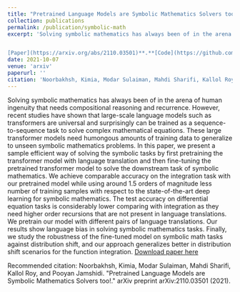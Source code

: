 ```yaml
---
title: "Pretrained Language Models are Symbolic Mathematics Solvers too!"
collection: publications
permalink: /publication/symbolic-math
excerpt: 'Solving symbolic mathematics has always been of in the arena of human ingenuity that needs compositional reasoning and recurrence. However, recent studies have shown that large-scale language models such as transformers are universal and surprisingly can be trained as a sequence-to-sequence task to solve complex mathematical equations. These large transformer models need humongous amounts of training data to generalize to unseen symbolic mathematics problems. In this paper, we present a sample efficient way of solving the symbolic tasks by first pretraining the transformer model with language translation and then fine-tuning the pretrained transformer model to solve the downstream task of symbolic mathematics. We achieve comparable accuracy on the integration task with our pretrained model while using around 1.5 orders of magnitude less number of training samples with respect to the state-of-the-art deep learning for symbolic mathematics. The test accuracy on differential equation tasks is considerably lower comparing with integration as they need higher order recursions that are not present in language translations. We pretrain our model with different pairs of language translations. Our results show language bias in solving symbolic mathematics tasks. Finally, we study the robustness of the fine-tuned model on symbolic math tasks against distribution shift, and our approach generalizes better in distribution shift scenarios for the function integration.


[Paper](https://arxiv.org/abs/2110.03501)**.**[Code](https://github.com/softsys4ai/differentiable-proving)'
date: 2021-10-07
venue: 'arxiv'
paperurl: ''
citation: 'Noorbakhsh, Kimia, Modar Sulaiman, Mahdi Sharifi, Kallol Roy, and Pooyan Jamshidi. "Pretrained Language Models are Symbolic Mathematics Solvers too!." arXiv preprint arXiv:2110.03501 (2021).'
---
```

Solving symbolic mathematics has always been of in the arena of human ingenuity that needs compositional reasoning and recurrence. However, recent studies have shown that large-scale language models such as transformers are universal and surprisingly can be trained as a sequence-to-sequence task to solve complex mathematical equations. These large transformer models need humongous amounts of training data to generalize to unseen symbolic mathematics problems. In this paper, we present a sample efficient way of solving the symbolic tasks by first pretraining the transformer model with language translation and then fine-tuning the pretrained transformer model to solve the downstream task of symbolic mathematics. We achieve comparable accuracy on the integration task with our pretrained model while using around 1.5 orders of magnitude less number of training samples with respect to the state-of-the-art deep learning for symbolic mathematics. The test accuracy on differential equation tasks is considerably lower comparing with integration as they need higher order recursions that are not present in language translations. We pretrain our model with different pairs of language translations. Our results show language bias in solving symbolic mathematics tasks. Finally, we study the robustness of the fine-tuned model on symbolic math tasks against distribution shift, and our approach generalizes better in distribution shift scenarios for the function integration.
[Download paper here](https://arxiv.org/abs/2110.03501v2)

Recommended citation: Noorbakhsh, Kimia, Modar Sulaiman, Mahdi Sharifi, Kallol Roy, and Pooyan Jamshidi. "Pretrained Language Models are Symbolic Mathematics Solvers too!." arXiv preprint arXiv:2110.03501 (2021).
